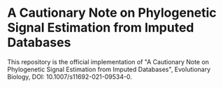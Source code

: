 # A Cautionary Note on Phylogenetic Signal Estimation from Imputed Databases

This repository is the official implementation of "A Cautionary Note on Phylogenetic Signal Estimation from Imputed Databases", Evolutionary Biology, DOI: 10.1007/s11692-021-09534-0. 
